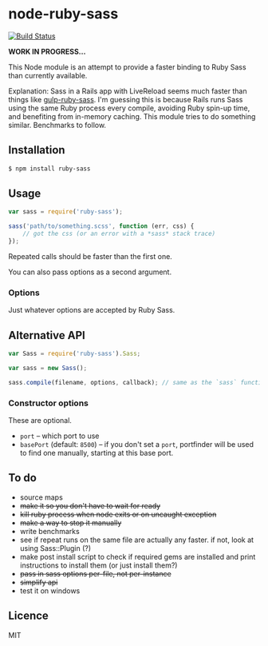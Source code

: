 # node-ruby-sass

[![Build Status](https://secure.travis-ci.org/callumlocke/node-ruby-sass.png?branch=master)](http://travis-ci.org/callumlocke/node-ruby-sass)

**WORK IN PROGRESS...**

This Node module is an attempt to provide a faster binding to Ruby Sass than currently available.

Explanation: Sass in a Rails app with LiveReload seems much faster than things like [gulp-ruby-sass](https://github.com/sindresorhus/gulp-ruby-sass). I'm guessing this is because Rails runs Sass using the same Ruby process every compile, avoiding Ruby spin-up time, and benefiting from in-memory caching. This module tries to do something similar. Benchmarks to follow.


## Installation

```sh
$ npm install ruby-sass
```

## Usage

```js
var sass = require('ruby-sass');

sass('path/to/something.scss', function (err, css) {
    // got the css (or an error with a *sass* stack trace)
});
```

Repeated calls should be faster than the first one.

You can also pass options as a second argument.

### Options

Just whatever options are accepted by Ruby Sass.


## Alternative API

```js
var Sass = require('ruby-sass').Sass;

var sass = new Sass();

sass.compile(filename, options, callback); // same as the `sass` function in standard API.
```

### Constructor options

These are optional.

- `port` – which port to use
- `basePort` (default: `8500`) – if you don't set a `port`, portfinder will be used to find one manually, starting at this base port.


## To do

- source maps
- ~~make it so you don't have to wait for ready~~
- ~~kill ruby process when node exits or on uncaught exception~~
- ~~make a way to stop it manually~~
- write benchmarks
- see if repeat runs on the same file are actually any faster. if not, look at using Sass::Plugin (?)
- make post install script to check if required gems are installed and print instructions to install them (or just install them?)
- ~~pass in sass options per-file, not per-instance~~
- ~~simplify api~~
- test it on windows


## Licence

MIT
